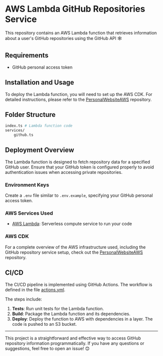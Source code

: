 # AWS Lambda GitHub Repositories Service

This repository contains an AWS Lambda function that retrieves information about a user's GitHub repositories using the GitHub API 🕸️

## Requirements

- GitHub personal access token

## Installation and Usage

To deploy the Lambda function, you will need to set up the AWS CDK. For detailed instructions, please refer to the [PersonalWebsiteAWS](https://github.com/ManueleNolli/PersonalWebsiteAws) repository.

## Folder Structure

```bash
index.ts # Lambda function code
services/
    github.ts
```

## Deployment Overview

The Lambda function is designed to fetch repository data for a specified GitHub user. Ensure that your GitHub token is configured properly to avoid authentication issues when accessing private repositories.

### Environment Keys

Create a `.env` file similar to `.env.example`, specifying your GitHub personal access token.

### AWS Services Used

- [AWS Lambda](https://aws.amazon.com/lambda/): Serverless compute service to run your code

### AWS CDK

For a complete overview of the AWS infrastructure used, including the GitHub repository service setup, check out the [PersonalWebsiteAWS](https://github.com/ManueleNolli/PersonalWebsiteAws) repository.

## CI/CD

The CI/CD pipeline is implemented using GitHub Actions. The workflow is defined in the file [actions.yml](./.github/workflows/actions.yml).

The steps include:

1. **Tests**: Run unit tests for the Lambda function.
2. **Build**: Package the Lambda function and its dependencies.
3. **Deploy**: Deploy the function to AWS with dependencies in a layer. The code is pushed to an S3 bucket.

---

This project is a straightforward and effective way to access GitHub repository information programmatically. If you have any questions or suggestions, feel free to open an issue! 😊

